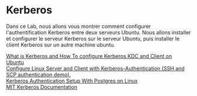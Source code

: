 # Kerberos
  Dans ce Lab, nous allons vous montrer comment configurer l'authentification 
Kerberos entre deux serveurs Ubuntu. Nous allons installer et configurer le 
serveur Kerberos sur le serveur Ubuntu, puis installer le client Kerberos sur un autre
machine ubuntu.

[What is Kerberos and How To configure Kerberos KDC and Client on Ubuntu](https://www.youtube.com/watch?v=o28a0bH8hIE)</br>
[Configure Linux Server and Client with Kerberos-Authentication (SSH and SCP authentication demo).](https://www.youtube.com/watch?v=EOREiOYtd4Q)</br>
[Kerberos Authentication Setup With Postgres on Linux](https://www.youtube.com/watch?v=dvYkcZATY6k)</br>
[MIT Kerberos Documentation](https://web.mit.edu/kerberos/krb5-latest/doc/)</br>
